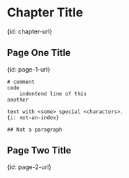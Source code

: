 # Chapter Title
{id: chapter-url}

## Page One Title
{id: page-1-url}

```
# comment
code
    indentend line of this
another

text with <some> special <characters>.
{i: not-an-index}

## Not a paragraph
```

## Page Two Title
{id: page-2-url}

